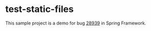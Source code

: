 # test-static-files

This sample project is a demo for bug [28939](https://github.com/spring-projects/spring-boot/issues/28939) in Spring Framework.
